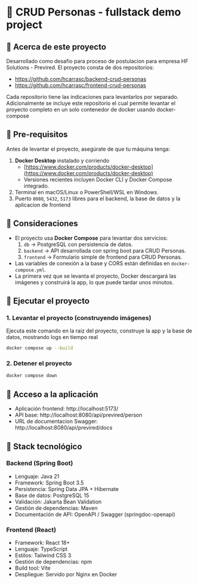 # 📝 CRUD Personas - fullstack demo project

## 🔹 Acerca de este proyecto

Desarrollado como desafio para proceso de postulacion para empresa HF Solutions - Previred. El proyecto consta de dos repositorios:

- https://github.com/hcarrasc/backend-crud-personas
- https://github.com/hcarrasc/frontend-crud-personas

Cada repositorio tiene las indicaciones para levantarlos por separado. Adicionalmente se incluye este repositorio el cual permite levantar el proyecto completo en un solo contenedor de docker usando docker-compose

## 🔹 Pre-requisitos

Antes de levantar el proyecto, asegúrate de que tu máquina tenga:

1. **Docker Desktop** instalado y corriendo
   - [https://www.docker.com/products/docker-desktop](https://www.docker.com/products/docker-desktop)
   - Versiones recientes incluyen Docker CLI y Docker Compose integrado.
2. Terminal en macOS/Linux o PowerShell/WSL en Windows.
3. Puerto `8080`, `5432`, `5173` libres para el backend, la base de datos y la aplicacion de frontend

## 🔹 Consideraciones

- El proyecto usa **Docker Compose** para levantar dos servicios:
  1. `db` → PostgreSQL con persistencia de datos.
  2. `backend` → API desarrollada con spring boot para CRUD Personas.
  3. `frontend` → Formulario simple de frontend para CRUD Personas.
- Las variables de conexión a la base y CORS están definidas en `docker-compose.yml`.
- La primera vez que se levanta el proyecto, Docker descargará las imágenes y construirá la app, lo que puede tardar unos minutos.

## 🔹 Ejecutar el proyecto

### 1. Levantar el proyecto (construyendo imágenes)

Ejecuta este comando en la raiz del proyecto, construye la app y la base de datos, mostrando logs en tiempo real

```bash
docker compose up --build
```

### 2. Detener el proyecto

```bash
docker compose down
```

## 🔹 Acceso a la aplicación

- Aplicación frontend:
  http://localhost:5173/
- API base:
  http://localhost:8080/api/previred/person
- URL de documentacion Swagger:
  http://localhost:8080/api/previred/docs

## 🔹 Stack tecnológico

### Backend (Spring Boot)

- Lenguaje: Java 21
- Framework: Spring Boot 3.5
- Persistencia: Spring Data JPA + Hibernate
- Base de datos: PostgreSQL 15
- Validación: Jakarta Bean Validation
- Gestión de dependencias: Maven
- Documentación de API: OpenAPI / Swagger (springdoc-openapi)

### Frontend (React)

- Framework: React 18+
- Lenguaje: TypeScript
- Estilos: Tailwind CSS 3
- Gestión de dependencias: npm
- Build tool: Vite
- Despliegue: Servido por Nginx en Docker
